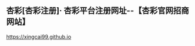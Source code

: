 ## 杏彩[杏彩注册]· 杏彩平台注册网址--【杏彩官网招商网站】

<https://xingcai99.github.io>

<!--
**xingcai99/xingcai99** is a ✨ _special_ ✨ repository because its `README.md` (this file) appears on your GitHub profile.

Here are some ideas to get you started:

- 🔭 I’m currently working on ...
- 🌱 I’m currently learning ...
- 👯 I’m looking to collaborate on ...
- 🤔 I’m looking for help with ...
- 💬 Ask me about ...
- 📫 How to reach me: ...
- 😄 Pronouns: ...
- ⚡ Fun fact: ...
-->
